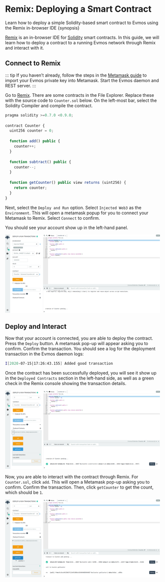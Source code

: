 <!--
order: 1
-->

# Remix: Deploying a Smart Contract

Learn how to deploy a simple Solidity-based smart contract to Evmos using the
Remix in-browser IDE {synopsis}

[Remix](http://remix.ethereum.org/) is an in-browser IDE for
[Solidity](https://github.com/ethereum/solidity) smart contracts. In this guide,
we will learn how to deploy a contract to a running Evmos network through Remix
and interact with it.

## Connect to Remix

::: tip If you haven’t already, follow the steps in the
[Metamask guide](./../../users/wallets/metamask.md) to import your Evmos private
key into Metamask. Start the Evmos daemon and REST server. :::

Go to [Remix](http://remix.ethereum.org/). There are some contracts in the File
Explorer. Replace these with the source code to `Counter.sol` below. On the
left-most bar, select the Solidity Compiler and compile the contract.

```javascript
pragma solidity >=0.7.0 <0.9.0;

contract Counter {
  uint256 counter = 0;

  function add() public {
    counter++;
  }

  function subtract() public {
    counter--;
  }

  function getCounter() public view returns (uint256) {
    return counter;
  }
}
```

Next, select the `Deploy and Run` option. Select `Injected Web3` as the
`Environment`. This will open a metamask popup for you to connect your Metamask
to Remix. Select `Connect` to confirm.

You should see your account show up in the left-hand panel.

![remix connected to evmos](./../../img/remix_deploy.png)

## Deploy and Interact

Now that your account is connected, you are able to deploy the contract. Press
the `Deploy` button. A metamask pop-up will appear asking you to confirm.
Confirm the transaction. You should see a log for the deployment transaction in
the Evmos daemon logs:

```bash
I[2020-07-15|17:26:43.155] Added good transaction                       module=mempool tx=877A8E6600FA27EC2B2362719274314977B243671DC4E5F8796ED97FFC0CBE42 res="&{CheckTx:log:\"[]\" gas_wanted:121193 }" height=31 total=1
```

Once the contract has been successfully deployed, you will see it show up in the
`Deployed Contracts` section in the left-hand side, as well as a green check in
the Remix console showing the transaction details.

![deployed contract through remix](./../../img/remix_deployed.png)

Now, you are able to interact with the contract through Remix. For
`Counter.sol`, click `add`. This will open a Metamask pop-up asking you to
confirm. Confirm the transaction. Then, click `getCounter` to get the count,
which should be `1`.

![interacting with deployed contract through remix](./../../img/remix_interact.png)
